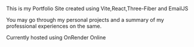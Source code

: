 This is my Portfolio Site created using Vite,React,Three-Fiber and EmailJS

You may go through my personal projects and a summary of my professional experiences on the same.

Currently hosted using OnRender Online